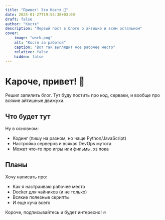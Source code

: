 ```yaml
---
title: "Привет! Это Костя 👋"
date: 2025-01-27T19:54:38+03:00
draft: false
author: "Костя"
description: "Первый пост в блоге о айтишке и всем остальном"
cover:
    image: "work.png"
    alt: "Костя за работой"
    caption: "Вот так выглядит мое рабочее место"
    relative: false
    hidden: false
---
```


# Кароче, привет! 🤘

Решил запилить блог. Тут буду постить про код, серваки, и вообще про всякие айтишные движухи.

## Что будет тут

Ну в основном:
- Кодинг (пишу на разном, но чаще Python/JavaScript)
- Настройка серверов и всякая DevOps мутота
- Может что-то про игры или фильмы, хз пока

## Планы

Хочу написать про:
- Как я настраиваю рабочее место
- Docker для чайников (и не только)
- Всякие полезные скрипты
- И еще куча всего

Короче, подписывайтесь и будет интересно! 🔥
